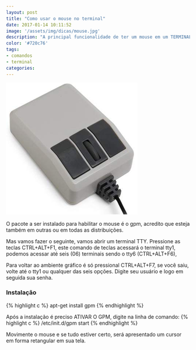 ```yaml
---
layout: post
title: "Como usar o mouse no terminal"
date: 2017-01-14 10:11:52
image: '/assets/img/dicas/mouse.jpg'
description: "A principal funcionalidade de ter um mouse em um TERMINAL TTY é poder marcar um texto e colar este texto com o scroll do mouse por comando."
color: '#720c76'
tags:
- comandos
- terminal
categories:
---
```


![Mouse](/assets/img/dicas/mouse.jpg)

O pacote a ser instalado para habilitar o mouse é o gpm, acredito que esteja também em outras ou em todas as distribuições.

Mas vamos fazer o seguinte, vamos abrir um terminal TTY. Pressione as teclas CTRL+ALT+F1, este comando de teclas acessará o terminal tty1, podemos acessar até seis (06) terminais sendo o tty6 (CTRL+ALT+F6), 

Para voltar ao ambiente gráfico é só pressional CTRL+ALT+F7, se você saiu, volte até o tty1 ou qualquer das seis opções. Digite seu usuário e logo em seguida sua senha.

### Instalação
{% highlight c %}
apt-get install gpm
{% endhighlight %}

Após a instalação é preciso ATIVAR  O GPM, digite na linha de comando:
{% highlight c %}
/etc/init.d/gpm start
{% endhighlight %}

Movimente o mouse e se tudo estiver certo, será apresentado um cursor em forma retangular em sua tela. 

<script async src="https://pagead2.googlesyndication.com/pagead/js/adsbygoogle.js"></script>

<!-- Informat -->
<ins class="adsbygoogle"
 style="display:block"
 data-ad-client="ca-pub-2838251107855362"
 data-ad-slot="2327980059"
 data-ad-format="auto"
 data-full-width-responsive="true"></ins>

<script>
(adsbygoogle = window.adsbygoogle || []).push({});
</script>

